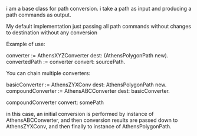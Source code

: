 i am a base class for path conversion. i take a path as input and producing a path commands as output.My default implementation just passing all path commands without changes to destination without any conversionExample of use: converter := AthensXYZConverter dest: (AthensPolygonPath new).convertedPath := converter convert: sourcePath.You can chain multiple converters:basicConverter := AthensZYXConv dest: AthensPolygonPath new. compoundConverter := AthensABCConverter dest: basicConverter.compoundConverter convert: somePathin this case, an initial conversion is performed by instance of AthensABCConverter, and then conversion results are passed down to AthensZYXConv,and then finally to instance of AthensPolygonPath.